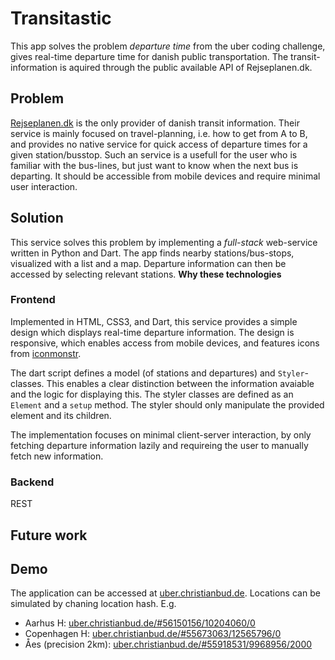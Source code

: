 # Transitastic
This app solves the problem *departure time* from the uber coding challenge, gives real-time departure time for danish public transportation. The transit-information is aquired through the public available API of Rejseplanen.dk.

## Problem 
[Rejseplanen.dk](http://rejseplanen.dk) is the only provider of danish transit information. Their service is mainly focused on travel-planning, i.e. how to get from A to B, and provides no native service for quick access of departure times for a given station/busstop. Such an service is a usefull for the user who is familiar with the bus-lines, but just want to know when the next bus is departing. It should be accessible from mobile devices and require minimal user interaction.

## Solution
This service solves this problem by implementing a *full-stack* web-service written in Python and Dart. The app finds nearby stations/bus-stops, visualized with a list and a map. Departure information can then be accessed by selecting relevant stations. **Why these technologies**

### Frontend
Implemented in HTML, CSS3, and Dart, this service provides a simple design which displays real-time departure information. The design is responsive, which enables access from mobile devices, and features icons from [iconmonstr](http://iconmonstr.com/).

The dart script defines a model (of stations and departures) and `Styler`-classes. This enables a clear distinction between the information avaiable and the logic for displaying this. The styler classes are defined as an `Element` and a `setup` method. The styler should only manipulate the provided element and its children. 

The implementation focuses on minimal client-server interaction, by only fetching departure information lazily and requireing the user to manually fetch new information. 

### Backend

REST

## Future work

## Demo
The application can be accessed at [uber.christianbud.de](http://uber.christianbud.de). Locations can be simulated by chaning location hash. E.g.

* Aarhus H: [uber.christianbud.de/#56150156/10204060/0](http://uber.christianbud.de/#56150156/10204060/0)
* Copenhagen H: [uber.christianbud.de/#55673063/12565796/0](http://uber.christianbud.de/#55673063/12565796/0)
* Åes (precision 2km): [uber.christianbud.de/#55918531/9968956/2000](http://uber.christianbud.de/#55918531/9968956/2000)


<!---
Create a service that gives real-time departure time for public transportation (use freely available public API). The app should geolocalize the user.

Regardless of whether it's your own code or our coding challenge, write your README as if it was for a production service. Include the following items:

* Description of the problem and solution.
* Whether the solution focuses on back-end, front-end or if it's full stack.
* Reasoning behind your technical choices, including architectural. Trade-offs you might have made, anything you left out, or what you might do differently if you were to spend additional time on the project.
* Link to other code you're particularly proud of.
* Link to your resume or public profile.
* Link to to the hosted application where applicable.
-->
